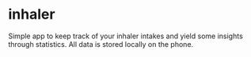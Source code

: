 # inhaler

Simple app to keep track of your inhaler intakes and yield some insights through statistics. All data is stored locally on the phone.
